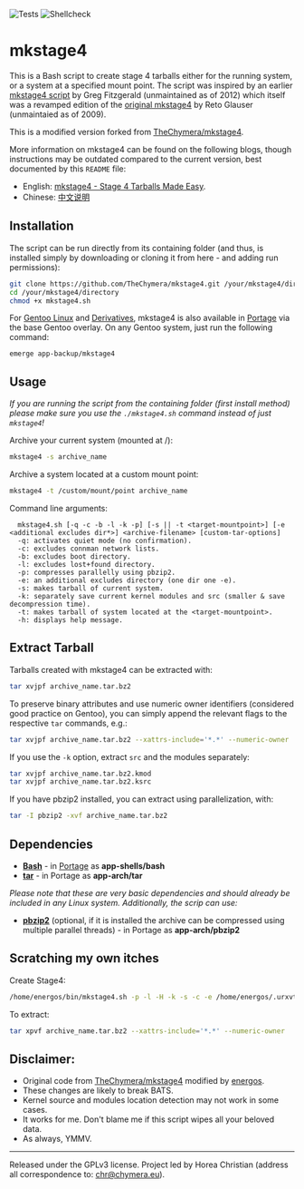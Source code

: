 ![Tests](https://github.com/TheChymera/mkstage4/workflows/Tests/badge.svg)
![Shellcheck](https://github.com/TheChymera/mkstage4/workflows/Shellcheck/badge.svg)

# mkstage4

This is a Bash script to create stage 4 tarballs either for the running system, or a system at a specified mount point.
The script was inspired by an earlier [mkstage4 script](https://github.com/gregf/bin/blob/master/mkstage4) by Greg Fitzgerald (unmaintained as of 2012) which itself was a revamped edition of the [original mkstage4](http://blinkeye.ch/dokuwiki/doku.php/projects/mkstage4) by Reto Glauser (unmaintaied as of 2009).

This is a modified version forked from [TheChymera/mkstage4](https://github.com/TheChymera/mkstage4).

More information on mkstage4 can be found on the following blogs, though instructions may be outdated compared to the current version, best documented by this `README` file:

* English: [mkstage4 - Stage 4 Tarballs Made Easy](http://tutorials.chymera.eu/blog/2014/05/18/mkstage4-stage4-tarballs-made-easy/). 
* Chinese: [中文说明](http://liuk.io/blog/gentoo-stage4)

## Installation

The script can be run directly from its containing folder (and thus, is installed simply by downloading or cloning it from here - and adding run permissions):

```bash
git clone https://github.com/TheChymera/mkstage4.git /your/mkstage4/directory
cd /your/mkstage4/directory
chmod +x mkstage4.sh
```

For [Gentoo Linux](http://en.wikipedia.org/wiki/Gentoo_linux) and [Derivatives](http://en.wikipedia.org/wiki/Category:Gentoo_Linux_derivatives), mkstage4 is also available in [Portage](http://en.wikipedia.org/wiki/Portage_(software)) via the base Gentoo overlay.
On any Gentoo system, just run the following command:

```
emerge app-backup/mkstage4
```

## Usage

*If you are running the script from the containing folder (first install method) please make sure you use the `./mkstage4.sh` command instead of just `mkstage4`!*

Archive your current system (mounted at /):

```bash
mkstage4 -s archive_name
```

Archive a system located at a custom mount point:

```bash
mkstage4 -t /custom/mount/point archive_name
```

Command line arguments:

```
  mkstage4.sh [-q -c -b -l -k -p] [-s || -t <target-mountpoint>] [-e <additional excludes dir*>] <archive-filename> [custom-tar-options]
  -q: activates quiet mode (no confirmation).
  -c: excludes connman network lists.
  -b: excludes boot directory.
  -l: excludes lost+found directory.
  -p: compresses parallelly using pbzip2.
  -e: an additional excludes directory (one dir one -e).
  -s: makes tarball of current system.
  -k: separately save current kernel modules and src (smaller & save decompression time).
  -t: makes tarball of system located at the <target-mountpoint>.
  -h: displays help message.
```

## Extract Tarball

Tarballs created with mkstage4 can be extracted with:

```bash
tar xvjpf archive_name.tar.bz2
```

To preserve binary attributes and use numeric owner identifiers (considered good practice on Gentoo), you can simply append the relevant flags to the respective `tar` commands, e.g.:

```bash
tar xvjpf archive_name.tar.bz2 --xattrs-include='*.*' --numeric-owner
```

If you use the `-k` option, extract `src` and the modules separately:

```bash
tar xvjpf archive_name.tar.bz2.kmod
tar xvjpf archive_name.tar.bz2.ksrc
```

If you have pbzip2 installed, you can extract using parallelization, with:

```bash
tar -I pbzip2 -xvf archive_name.tar.bz2
```

## Dependencies

* **[Bash](https://en.wikipedia.org/wiki/Bash_(Unix_shell))** - in [Portage](http://en.wikipedia.org/wiki/Portage_(software)) as **app-shells/bash**
* **[tar](https://en.wikipedia.org/wiki/Tar_(computing))** - in Portage as **app-arch/tar**

*Please note that these are very basic dependencies and should already be included in any Linux system. Additionally, the scrip can use:*

* **[pbzip2](https://launchpad.net/pbzip2)** (optional, if it is installed the archive can be compressed using multiple parallel threads) - in Portage as
**app-arch/pbzip2**


## Scratching my own itches

Create Stage4:
```bash
/home/energos/bin/mkstage4.sh -p -l -H -k -s -c -e /home/energos/.urxvt -e /home/energos/.thumbnails -e /home/energos/.config/obmenu-generator/icons -e /home/energos/.emacs.d/elpa -e /home/Depot'*' /media/sf_Depot/Backup/GentooStage4/GentooStage4-20200331
```
To extract:
```bash
tar xpvf archive_name.tar.bz2 --xattrs-include='*.*' --numeric-owner
```
## Disclaimer:
- Original code from [TheChymera/mkstage4](https://github.com/TheChymera/mkstage4) modified by [energos](https://github.com/energos/mkstage4).
- These changes are likely to break BATS.
- Kernel source and modules location detection may not work in some cases.
- It works for me. Don't blame me if this script wipes all your beloved data.
- As always, YMMV.

---
Released under the GPLv3 license.
Project led by Horea Christian (address all correspondence to: chr@chymera.eu).
